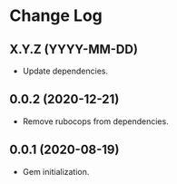 # Change Log

## X.Y.Z (YYYY-MM-DD)

  * Update dependencies.

## 0.0.2 (2020-12-21)

  * Remove rubocops from dependencies.

## 0.0.1 (2020-08-19)

  * Gem initialization.
